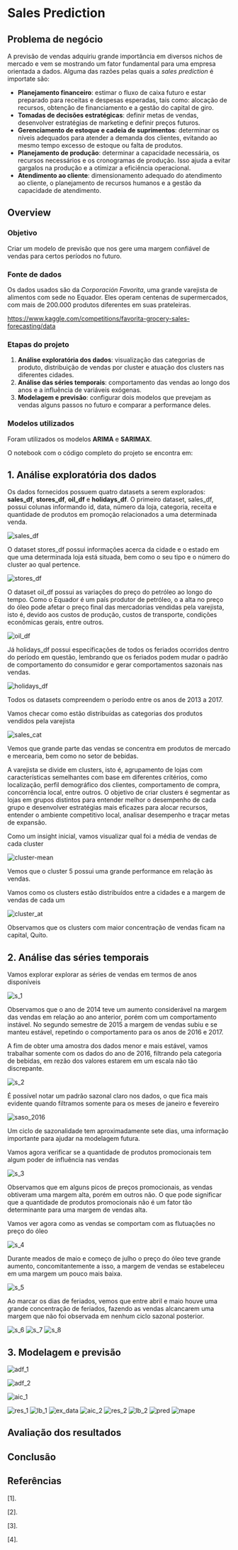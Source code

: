 # Sales Prediction
## Problema de negócio
A previsão de vendas adquiriu grande importância em diversos nichos de mercado e vem se mostrando um fator fundamental para uma empresa orientada a dados. Alguma das razões pelas quais a *sales prediction* é importate são:
* **Planejamento financeiro**: estimar o fluxo de caixa futuro e estar preparado para receitas e despesas esperadas, tais como: alocação de recursos, obtenção de financiamento e a gestão do capital de giro.
* **Tomadas de decisões estratégicas**: definir metas de vendas, desenvolver estratégias de marketing e definir preços futuros.
* **Gerenciamento de estoque e cadeia de suprimentos**: determinar os níveis adequados para atender a demanda dos clientes, evitando ao mesmo tempo excesso de estoque ou falta de produtos.
* **Planejamento de produção**: determinar a capacidade necessária, os recursos necessários e os cronogramas de produção. Isso ajuda a evitar gargalos na produção e a otimizar a eficiência operacional.
* **Atendimento ao cliente**: dimensionamento adequado do atendimento ao cliente, o planejamento de recursos humanos e a gestão da capacidade de atendimento.
## Overview
### Objetivo
Criar um modelo de previsão que nos gere uma margem confiável de vendas para certos períodos no futuro.
### Fonte de dados
Os dados usados são da *Corporación Favorita*, uma grande varejista de alimentos com sede no Equador. Eles operam centenas de supermercados, com mais de 200.000 produtos diferentes em suas prateleiras. 

https://www.kaggle.com/competitions/favorita-grocery-sales-forecasting/data

### Etapas do projeto
1. **Análise exploratória dos dados**: visualização das categorias de produto, distribuição de vendas por cluster e atuação dos clusters nas diferentes cidades.
2. **Análise das séries temporais**: comportamento das vendas ao longo dos anos e a influência de variáveis exógenas.
3. **Modelagem e previsão**: configurar dois modelos que prevejam as vendas alguns passos no futuro e comparar a performance deles. 

### Modelos utilizados
Foram utilizados os modelos **ARIMA** e **SARIMAX**.

O notebook com o código completo do projeto se encontra em: 

## 1. Análise exploratória dos dados 
Os dados fornecidos possuem quatro datasets a serem explorados: **sales_df**, **stores_df**, **oil_df** e **holidays_df**.
O primeiro dataset, sales_df, possui colunas informando id, data, número da loja, categoria, receita e quantidade de produtos em promoção relacionados a uma determinada venda.  

![sales_df](https://github.com/maiadiego/python-projects/blob/master/analise-de-dados-e-machine-learning/time-series-forecast-corp-favorita/img/1.png)

O dataset stores_df possui informações acerca da cidade e o estado em que uma determinada loja está situada, bem como o seu tipo e o número do cluster ao qual pertence.

![stores_df](https://github.com/maiadiego/python-projects/blob/master/analise-de-dados-e-machine-learning/time-series-forecast-corp-favorita/img/2.png)

O dataset oil_df possui as variações do preço do petróleo ao longo do tempo. Como o Equador é um país produtor de petróleo, o a alta no preço do óleo pode afetar o preço final das mercadorias vendidas pela varejista, isto é, devido aos custos de produção, custos de transporte, condições econômicas gerais, entre outros.

![oil_df](https://github.com/maiadiego/python-projects/blob/master/analise-de-dados-e-machine-learning/time-series-forecast-corp-favorita/img/3.png)

Já holidays_df possui especificações de todos os feriados ocorridos dentro do período em questão, lembrando que os feriados podem mudar o padrão de comportamento do consumidor e gerar comportamentos sazonais nas vendas.

![holidays_df](https://github.com/maiadiego/python-projects/blob/master/analise-de-dados-e-machine-learning/time-series-forecast-corp-favorita/img/4.png)

Todos os datasets compreendem o período entre os anos de 2013 a 2017.

Vamos checar como estão distribuídas as categorias dos produtos vendidos pela varejista

![sales_cat](https://github.com/maiadiego/python-projects/blob/master/analise-de-dados-e-machine-learning/time-series-forecast-corp-favorita/img/5.png)

Vemos que grande parte das vendas se concentra em produtos de mercado e mercearia, bem como no setor de bebidas.

A varejista se divide em clusters, isto é, agrupamento de lojas com características semelhantes com base em diferentes critérios, como localização, perfil demográfico dos clientes, comportamento de compra, concorrência local, entre outros. O objetivo de criar clusters é segmentar as lojas em grupos distintos para entender melhor o desempenho de cada grupo e desenvolver estratégias mais eficazes para alocar recursos, entender o ambiente competitivo local, analisar desempenho e traçar metas de expansão.

Como um insight inicial, vamos visualizar qual foi a média de vendas de cada cluster 

![cluster-mean](https://github.com/maiadiego/python-projects/blob/master/analise-de-dados-e-machine-learning/time-series-forecast-corp-favorita/img/6.png)

Vemos que o cluster 5 possui uma grande performance em relação às vendas.

Vamos como os clusters estão distribuídos entre a cidades e a margem de vendas de cada um

![cluster_at](https://github.com/maiadiego/python-projects/blob/master/analise-de-dados-e-machine-learning/time-series-forecast-corp-favorita/img/7.png)

Observamos que os clusters com maior concentração de vendas ficam na capital, Quito.

## 2. Análise das séries temporais
Vamos explorar explorar as séries de vendas em termos de anos disponíveis

![s_1](https://github.com/maiadiego/python-projects/blob/master/analise-de-dados-e-machine-learning/time-series-forecast-corp-favorita/img/8.png)

Observamos que o ano de 2014 teve um aumento considerável na margem das vendas em relação ao ano anterior, porém com um comportamento instável. No segundo semestre de 2015 a margem de vendas subiu e se manteu estável, repetindo o comportamento para os anos de 2016 e 2017.

A fim de obter uma amostra dos dados menor e mais estável, vamos trabalhar somente com os dados do ano de 2016, filtrando pela categoria de bebidas, em rezão dos valores estarem em um escala não tão discrepante.

![s_2](https://github.com/maiadiego/python-projects/blob/master/analise-de-dados-e-machine-learning/time-series-forecast-corp-favorita/img/9.png)

É possível notar um padrão sazonal claro nos dados, o que fica mais evidente quando filtramos somente para os meses de janeiro e fevereiro

![saso_2016](https://github.com/maiadiego/python-projects/blob/master/analise-de-dados-e-machine-learning/time-series-forecast-corp-favorita/img/saso_2016.png)

Um ciclo de sazonalidade tem aproximadamente sete dias, uma informação importante para ajudar na modelagem futura.

Vamos agora verificar se a quantidade de produtos promocionais tem algum poder de influência nas vendas

![s_3](https://github.com/maiadiego/python-projects/blob/master/analise-de-dados-e-machine-learning/time-series-forecast-corp-favorita/img/10.png)

Observamos que em alguns picos de preços promocionais, as vendas obtiveram uma margem alta, porém em outros não. O que pode significar que a quantidade de produtos promocionais não é um fator tão determinante para uma margem de vendas alta.

Vamos ver agora como as vendas se comportam com as flutuações no preço do óleo

![s_4](https://github.com/maiadiego/python-projects/blob/master/analise-de-dados-e-machine-learning/time-series-forecast-corp-favorita/img/10b.png)

Durante meados de maio e começo de julho o preço do óleo teve grande aumento, concomitantemente a isso, a margem de vendas se estabeleceu em uma margem um pouco mais baixa.

![s_5](https://github.com/maiadiego/python-projects/blob/master/analise-de-dados-e-machine-learning/time-series-forecast-corp-favorita/img/10c.png)

Ao marcar os dias de feriados, vemos que entre abril e maio houve uma grande concentração de feriados, fazendo as vendas alcancarem uma margem que não foi observada em nenhum ciclo sazonal posterior.

![s_6](https://github.com/maiadiego/python-projects/blob/master/analise-de-dados-e-machine-learning/time-series-forecast-corp-favorita/img/11.png)
![s_7](https://github.com/maiadiego/python-projects/blob/master/analise-de-dados-e-machine-learning/time-series-forecast-corp-favorita/img/12.png)
![s_8](https://github.com/maiadiego/python-projects/blob/master/analise-de-dados-e-machine-learning/time-series-forecast-corp-favorita/img/13.png)
## 3. Modelagem e previsão
![adf_1](https://github.com/maiadiego/python-projects/blob/master/analise-de-dados-e-machine-learning/time-series-forecast-corp-favorita/img/14.png)

![adf_2](https://github.com/maiadiego/python-projects/blob/master/analise-de-dados-e-machine-learning/time-series-forecast-corp-favorita/img/15.png)

![aic_1](https://github.com/maiadiego/python-projects/blob/master/analise-de-dados-e-machine-learning/time-series-forecast-corp-favorita/img/16.png)

![res_1](https://github.com/maiadiego/python-projects/blob/master/analise-de-dados-e-machine-learning/time-series-forecast-corp-favorita/img/17.png)
![lb_1](https://github.com/maiadiego/python-projects/blob/master/analise-de-dados-e-machine-learning/time-series-forecast-corp-favorita/img/18.png)
![ex_data](https://github.com/maiadiego/python-projects/blob/master/analise-de-dados-e-machine-learning/time-series-forecast-corp-favorita/img/19.png)
![aic_2](https://github.com/maiadiego/python-projects/blob/master/analise-de-dados-e-machine-learning/time-series-forecast-corp-favorita/img/20.png)
![res_2](https://github.com/maiadiego/python-projects/blob/master/analise-de-dados-e-machine-learning/time-series-forecast-corp-favorita/img/21.png)
![lb_2](https://github.com/maiadiego/python-projects/blob/master/analise-de-dados-e-machine-learning/time-series-forecast-corp-favorita/img/22.png)
![pred](https://github.com/maiadiego/python-projects/blob/master/analise-de-dados-e-machine-learning/time-series-forecast-corp-favorita/img/23.png)
![mape](https://github.com/maiadiego/python-projects/blob/master/analise-de-dados-e-machine-learning/time-series-forecast-corp-favorita/img/24.png)

## Avaliação dos resultados
## Conclusão
## Referências 

[1]. 

[2]. 

[3].

[4]. 

